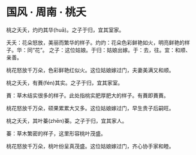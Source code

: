 <link href="../../../css/style.css" rel="stylesheet" type="text/css" />

# 国风 · 周南 · 桃夭

<div class="p">

桃之夭夭，灼灼其华(huā)。之子于归，宜其室家。


<span class="comment">


夭夭：花朵怒放，美丽而繁华的样子。灼灼：花朵色彩鲜艳如火，明亮鲜艳的样子。华：同“花”。 之子：这位姑娘。于归：姑娘出嫁。于：去，往。宜：和顺、亲善。

</span>


<div class="translation">

桃花怒放千万朵，色彩鲜艳红似火。这位姑娘嫁过门，夫妻美满又和顺。

</div>

桃之夭夭，有蕡(fén)其实。之子于归，宜其家室。


<span class="comment">


蕡：草木结实很多的样子。此处指桃实肥厚肥大的样子。有蕡即蕡蕡。

</span>


<div class="translation">

桃花怒放千万朵，硕果累累大又多。这位姑娘嫁过门，早生贵子后嗣旺。

</div>

桃之夭夭，其叶蓁(zhēn)蓁。之子于归，宜其家人。


<span class="comment">


蓁：草木繁密的样子，这里形容桃叶茂盛。

</span>


<div class="translation">

桃花怒放千万朵，桃叶纷呈真茂盛。这位姑娘嫁过门，齐心协手家和睦。

</div>
